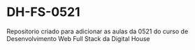 # DH-FS-0521
Repositorio criado para adicionar as aulas da 0521 do curso de Desenvolvimento Web Full Stack da Digital House
